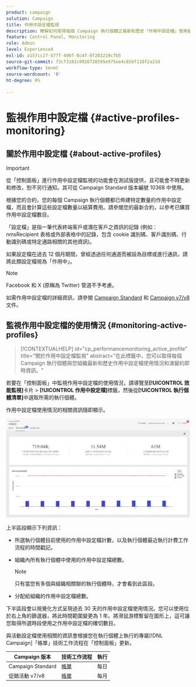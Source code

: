 ```yaml
---
product: campaign
solution: Campaign
title: 作用中設定檔監視
description: 瞭解如何取得每個 Campaign 執行個體之最新和歷史「作用中設定檔」使用量和演化的即時資訊。
feature: Control Panel, Monitoring
role: Admin
level: Experienced
exl-id: a157cc27-577f-490f-8c4f-0f203219cfb5
source-git-commit: 73cf3102c0926728595e975ee4c85bf110f2a23d
workflow-type: tm+mt
source-wordcount: '0'
ht-degree: 0%

---
```


# 監視作用中設定檔 {#active-profiles-monitoring}

## 關於作用中設定檔 {#about-active-profiles}

>[!IMPORTANT]
>
>從「控制面板」進行作用中設定檔監視的功能會在測試版提供，且可能會不時更新和修改，恕不另行通知。其可從 Campaign Standard 版本編號 10368 中使用。

根據您的合約，您的每個 Campaign 執行個體都已佈建特定數量的作用中設定檔，而且會計算這些設定檔數量以結算費用。請參閱您的最新合約，以參考已購買作用中設定檔數目。

「設定檔」是指一筆代表終端客戶或潛在客戶之資訊的記錄 (例如：nmsRecipient 表格或外部表格中的記錄，包含 cookie 識別碼、客戶識別碼、行動識別碼或特定通路相關的其他資訊)。

如果設定檔在過去 12 個月期間，曾經透過任何通道而被設為目標或進行通訊，請將此類設定檔視為「作用中」。

>[!NOTE]
>
>Facebook 和 X (原稱為 Twitter) 管道不予考慮。

如需作用中設定檔的詳細資訊，請參閱 [Campaign Standard](https://experienceleague.adobe.com/docs/campaign-standard/using/profiles-and-audiences/managing-profiles/active-profiles.html?lang=zh-Hant) 和 [Campaign v7/v8](https://experienceleague.adobe.com/docs/campaign-classic/using/getting-started/profile-management/about-profiles.html?lang=zh-Hant#active-profiles) 文件。

## 監視作用中設定檔的使用情況 {#monitoring-active-profiles}

>[!CONTEXTUALHELP]
>id="cp_performancemonitoring_active_profile"
>title="關於作用中設定檔監視"
>abstract="在此標籤中，您可以取得每個 Campaign 執行個體與您組織最新和歷史作用中設定檔使用情況和演變的即時資訊。"

若要在「控制面板」中監視作用中設定檔的使用情況，請導覽至&#x200B;**[!UICONTROL 效能監視]**&#x200B;卡片 > **[!UICONTROL 作用中設定檔]**&#x200B;標籤，然後從&#x200B;**[!UICONTROL 執行個體清單]**&#x200B;中選取所需的執行個體。

作用中設定檔使用情況的相關資訊隨即顯示。

![](assets/active-profiles-graph.png)

上半區段顯示下列資訊：

* 所選執行個體目前使用的作用中設定檔計數，以及執行個體最近執行計費工作流程的時間戳記。

* 組織內所有執行個體中使用的作用中設定檔總數。

  >[!NOTE]
  >
  >只有當您有多個與組織相關聯的執行個體時，才會看到此區段。

* 分配給組織的作用中設定檔總數。

下半區段會以視覺化方式呈現過去 30 天的作用中設定檔使用情況。您可以使用位於右上角的篩選器，將此時間範圍變更為 1 年。將滑鼠游標暫留在圖形上，這可讓您取得所選時段使用之作用中設定檔的確切數目。

與活動設定檔使用相關的資訊會根據您在執行個體上執行的專屬[!DNL Campaign]「帳單」技術工作流程在「控制面板」更新。

| Campaign 版本 | 技術工作流程 | 執行 |
|  ---  |  ---  |  ---  |
| Campaign Standard | [帳單](https://experienceleague.adobe.com/docs/campaign-standard/using/administrating/application-settings/technical-workflows.html?lang=zh-Hant) | 每日 |
| 促銷活動 v7/v8 | [帳單](https://experienceleague.adobe.com/docs/campaign-classic/using/automating-with-workflows/advanced-management/about-technical-workflows.html?lang=zh-Hant) | 每月 |

